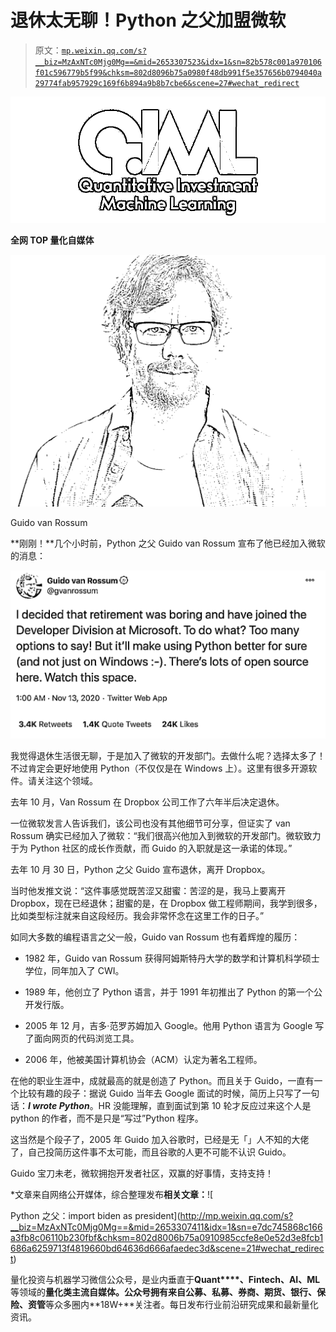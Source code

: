 # 退休太无聊！Python 之父加盟微软

> 原文：[`mp.weixin.qq.com/s?__biz=MzAxNTc0Mjg0Mg==&mid=2653307523&idx=1&sn=82b578c001a970106f01c596779b5f99&chksm=802d8096b75a0980f48db991f5e357656b0794040a29774fab957929c169f6b894a9b8b7cbe6&scene=27#wechat_redirect`](http://mp.weixin.qq.com/s?__biz=MzAxNTc0Mjg0Mg==&mid=2653307523&idx=1&sn=82b578c001a970106f01c596779b5f99&chksm=802d8096b75a0980f48db991f5e357656b0794040a29774fab957929c169f6b894a9b8b7cbe6&scene=27#wechat_redirect)

![](img/52530653e2ddbe651074f55a77bb8d3c.png)

**全网 TOP 量化自媒体**

![](img/f3d9098bf77b04ee55b5bbdb27999c67.png)

Guido van Rossum

**刚刚！**几个小时前，Python 之父 Guido van Rossum 宣布了他已经加入微软的消息：

![](img/bf69a556864eaf88d08208466f8e1a02.png)

我觉得退休生活很无聊，于是加入了微软的开发部门。去做什么呢？选择太多了！不过肯定会更好地使用 Python（不仅仅是在 Windows 上）。这里有很多开源软件。请关注这个领域。

去年 10 月，Van Rossum 在 Dropbox 公司工作了六年半后决定退休。

一位微软发言人告诉我们，该公司也没有其他细节可分享，但证实了 van Rossum 确实已经加入了微软：“我们很高兴他加入到微软的开发部门。微软致力于为 Python 社区的成长作贡献，而 Guido 的入职就是这一承诺的体现。”

去年 10 月 30 日，Python 之父 Guido 宣布退休，离开 Dropbox。

当时他发推文说：“这件事感觉既苦涩又甜蜜：苦涩的是，我马上要离开 Dropbox，现在已经退休；甜蜜的是，在 Dropbox 做工程师期间，我学到很多，比如类型标注就来自这段经历。我会非常怀念在这里工作的日子。”

如同大多数的编程语言之父一般，Guido van Rossum 也有着辉煌的履历：

*   1982 年，Guido van Rossum 获得阿姆斯特丹大学的数学和计算机科学硕士学位，同年加入了 CWI。

*   1989 年，他创立了 Python 语言，并于 1991 年初推出了 Python 的第一个公开发行版。

*   2005 年 12 月，吉多·范罗苏姆加入 Google。他用 Python 语言为 Google 写了面向网页的代码浏览工具。

*   2006 年，他被美国计算机协会（ACM）认定为著名工程师。

在他的职业生涯中，成就最高的就是创造了 Python。而且关于 Guido，一直有一个比较有趣的段子：据说 Guido 当年去 Google 面试的时候，简历上只写了一句话：***I wrote Python***。HR 没能理解，直到面试到第 10 轮才反应过来这个人是 python 的作者，而不是只是“写过”Python 程序。 

这当然是个段子了，2005 年 Guido 加入谷歌时，已经是无「」人不知的大佬了，自己投简历这件事不太可能，而且谷歌的人更不可能不认识 Guido。

Guido 宝刀未老，微软拥抱开发者社区，双赢的好事情，支持支持！

*文章来自网络公开媒体，综合整理发布**相关文章：**![

Python 之父：import biden as president](http://mp.weixin.qq.com/s?__biz=MzAxNTc0Mjg0Mg==&mid=2653307411&idx=1&sn=e7dc745868c166a3fb8c06110b230fbf&chksm=802d8006b75a0910985ccfe8e0e52d3e8fcb1686a6259713f4819660bd64636d666afaedec3d&scene=21#wechat_redirect) 

量化投资与机器学习微信公众号，是业内垂直于**Quant****、Fintech、AI、ML**等领域的**量化类主流自媒体。**公众号拥有来自**公募、私募、券商、期货、银行、保险、资管**等众多圈内**18W+**关注者。每日发布行业前沿研究成果和最新量化资讯。
